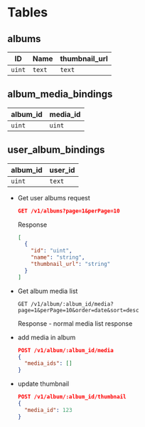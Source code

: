 # Tables
## albums
| ID | Name | thumbnail_url | 
| -- | -- | -- | 
| `uint` | `text` | `text` | 


## album_media_bindings
| album_id | media_id |
| -- | -- |
| `uint` | `uint` |

## user_album_bindings
| album_id|  user_id| 
| -- | -- |
| `uint` | `text` |

* Get user albums request
  ```json
  GET /v1/albums?page=1&perPage=10
  ```
  Response
  ```json
  [
    {
      "id": "uint",
      "name": "string",
      "thumbnail_url": "string"
    }
  ]
  ```
* Get album media list
  ```
  GET /v1/album/:album_id/media?page=1&perPage=10&order=date&sort=desc
  ```
  Response - normal media list response

* add media in album
  ```json
  POST /v1/album/:album_id/media
  {
    "media_ids": []
  }
  ```
* update thumbnail
  ```json
  POST /v1/album/:album_id/thumbnail
  {
    "media_id": 123
  }
  ```

